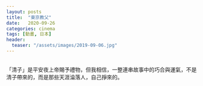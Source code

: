 ```yaml
---
layout: posts
title:  "東京教父"
date:   2020-09-26
categories: cinema
tags: [動畫, 日本]
header: 
  teaser: "/assets/images/2019-09-06.jpg"
---
```

<br>
「清子」是平安夜上帝賜予禮物，但我相信，一整連串故事中的巧合與運氣，不是清子帶來的，而是那些天涯淪落人，自己掙來的。<br><br>